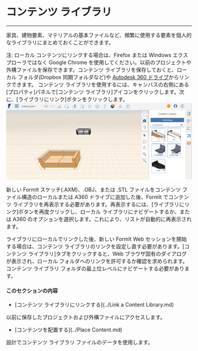 

# コンテンツ ライブラリ

---

家具、建物要素、マテリアルの基本ファイルなど、頻繁に使用する要素を個人的なライブラリにまとめておくことができます。

注: ローカル コンテンツにリンクする場合は、Firefox または Windows エクスプローラではなく Google Chrome を使用してください。以前のプロジェクトや外構ファイルを保存できます。コンテンツ ライブラリを保存しておくと、ローカル フォルダ(Dropbox 同期フォルダなど)や [Autodesk 360 ドライブ](https://360.autodesk.com)からリンクできます。 コンテンツ ライブラリを使用するには、キャンバスの右側にある[プロパティ]パネルで[コンテンツ ライブラリ]アイコンをクリックします。次に、[ライブラリにリンク]ボタンをクリックします。![](Images/GUID-FC74216E-0452-400D-97C6-52BBCEC19C38-low.png)

新しい FormIt スケッチ(.AXM)、.OBJ、または .STL ファイルをコンテンツ ファイル構造のローカルまたは A360 ドライブに追加した後、FormIt でコンテンツ ライブラリを再表示する必要があります。再表示するには、[ライブラリにリンク]ボタンを再度クリックし、ローカル ライブラリにナビゲートするか、または A360 のオプションを選択します。これにより、リストが自動的に再表示されます。

ライブラリにローカルでリンクした後、新しい FormIt Web セッションを開始する場合は、コンテンツ ライブラリのリンクを設定し直す必要があります。[コンテンツ ライブラリ]タブをクリックすると、Web ブラウザ固有のダイアログが表示され、ローカル フォルダへのリンクを許可するか確認を求められます。コンテンツ ライブラリ フォルダの最上位レベルにナビゲートする必要があります。

#### このセクションの内容

* [コンテンツ ライブラリにリンクする](../Link a Content Library.md)

以前に保存したプロジェクトおよび外構ファイルにアクセスします。

* [コンテンツを配置する](../Place Content.md)

設計でコンテンツ ライブラリ ファイルのデータを使用します。


